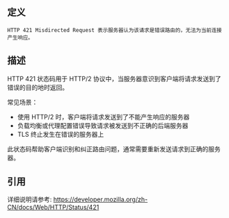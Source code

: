 ## 定义

```
HTTP 421 Misdirected Request 表示服务器认为该请求是错误路由的，无法为当前连接产生响应。
```

## 描述

HTTP 421 状态码用于 HTTP/2 协议中，当服务器意识到客户端将请求发送到了错误的目的地时返回。

常见场景：
- 使用 HTTP/2 时，客户端将请求发送到了不能产生响应的服务器
- 负载均衡或代理配置错误导致请求被发送到不正确的后端服务器
- TLS 终止发生在错误的服务器上

此状态码帮助客户端识别和纠正路由问题，通常需要重新发送请求到正确的服务器。

## 引用

详细说明请参考: https://developer.mozilla.org/zh-CN/docs/Web/HTTP/Status/421